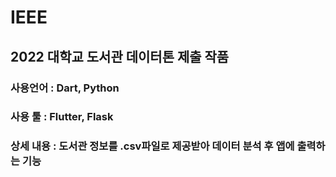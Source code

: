 # IEEE

## 2022 대학교 도서관 데이터톤 제출 작품



### 사용언어 : Dart, Python

### 사용 툴 : Flutter, Flask

### 상세 내용 : 도서관 정보를 .csv파일로 제공받아 데이터 분석 후 앱에 출력하는 기능

